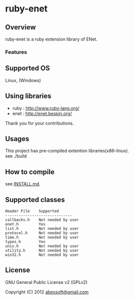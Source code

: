 ruby-enet
=================

Overview
----
ruby-enet is a ruby extension library of ENet.

### Features

Supported OS
------
Linux, (Windows)


Using libraries
--------------

 * ruby : http://www.ruby-lang.org/
 * enet : http://enet.bespin.org/

Thank you for your contributions.


Usages
-----
This project has pre-compiled extention libraries(x86-linux).  
see ./build


How to compile
----
see [INSTALL.md](https://github.com/abexsoft/ruby-enet/blob/master/INSTALL.md).


Supported classes
----
	Header File    Supported
	------------------------------
	callbacks.h    Not needed by user
	enet.h         Yes
	list.h         Not needed by user
	protocol.h     Not needed by user
	time.h         Not needed by user
	types.h        Yes
	unix.h         Not needed by user
	utility.h      Not needed by user
	win32.h        Not needed by user

License
----------
GNU General Public License v2 (GPLv2)

Copyright (C) 2012 abexsoft@gmail.com


